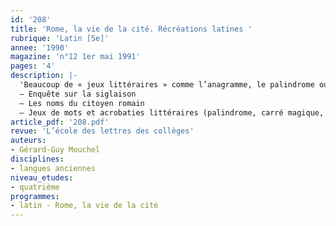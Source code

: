 ```yaml
---
id: '208'
title: 'Rome, la vie de la cité. Récréations latines '
rubrique: 'Latin [5e]'
annee: '1990'
magazine: 'n°12 1er mai 1991'
pages: '4'
description: |-
  'Beaucoup de « jeux littéraires » comme l’anagramme, le palindrome ou la siglaison sont issus du latin…
  – Enquête sur la siglaison
  – Les noms du citoyen romain
  – Jeux de mots et acrobaties littéraires (palindrome, carré magique, anagramme, vers rhopalique)'
article_pdf: '208.pdf'
revue: 'L’école des lettres des collèges'
auteurs:
- Gérard-Guy Mouchel
disciplines:
- langues anciennes
niveau_etudes:
- quatrième
programmes:
- latin - Rome, la vie de la cité
---
```

